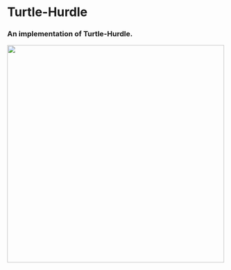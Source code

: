# Turtle-Hurdle

### An implementation of Turtle-Hurdle.  

<img src= 'https://user-images.githubusercontent.com/65078610/105209379-c3d5d380-5b6f-11eb-9d67-a4c0fe8e3cc7.gif' width="500">